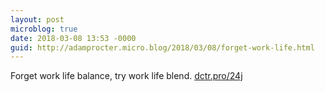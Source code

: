 ```yaml
---
layout: post
microblog: true
date: 2018-03-08 13:53 -0000
guid: http://adamprocter.micro.blog/2018/03/08/forget-work-life.html
---
```

Forget work life balance, try work life blend. [dctr.pro/24j](http://dctr.pro/24j)
